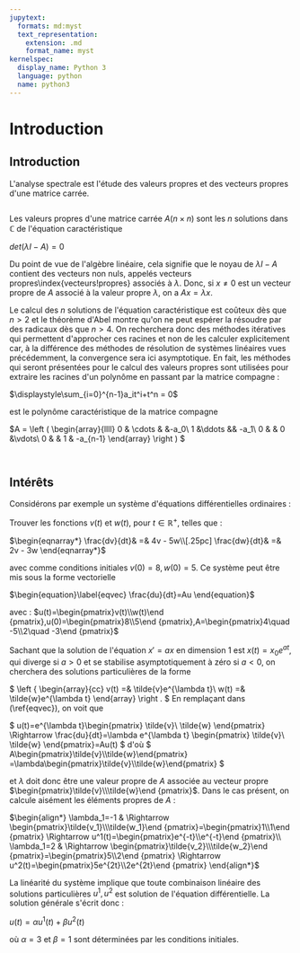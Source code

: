 ```yaml
---
jupytext:
  formats: md:myst
  text_representation:
    extension: .md
    format_name: myst
kernelspec:
  display_name: Python 3
  language: python
  name: python3
---
```

# Introduction

## Introduction
L'analyse spectrale est l'étude des valeurs propres et des vecteurs propres d'une matrice carrée. 

```{index} valeur propre
```
Les valeurs propres
d'une matrice carrée $A (n\times n)$ sont les $n$ solutions dans $\mathbb{C}$ de l'équation caractéristique

$det(\lambda I-A) = 0$

Du point de vue de l'algèbre linéaire, cela signifie que le noyau de $\lambda I-A$ contient des vecteurs non nuls, appelés vecteurs propres\index{vecteurs!propres} associés à $\lambda$.
Donc, si $x\neq 0$ est un vecteur propre  de $A$ associé à la valeur propre $\lambda$,
on a $Ax=\lambda x$.

Le calcul des $n$ solutions de l'équation caractéristique est coûteux dès que $n>2$ et le théorème d'Abel montre qu'on ne peut 
espérer la résoudre par des radicaux
dès que $n>4$. On recherchera donc des méthodes itératives qui permettent d'approcher ces racines et non de les calculer explicitement car, à la différence des méthodes de résolution de systèmes linéaires vues précédemment, la convergence sera ici asymptotique. En fait, les méthodes qui seront présentées pour le calcul des valeurs propres sont utilisées pour extraire les racines d'un polynôme en passant par la matrice compagne : 

$\displaystyle\sum_{i=0}^{n-1}a_it^i+t^n = 0$

est le polynôme caractéristique de la matrice compagne

$A =
\left (
\begin{array}{llll}
0 & \cdots &  &-a_0\\
1  &\ddots && -a_1\\
0 & & 0 &\vdots\\
0 & & 1 & -a_{n-1}
\end{array}
\right )
$
```{index} Matrice;compagne
```
```{index} Polynôme;caractéristique
```

## Intérêts

Considérons par exemple un système d'équations différentielles ordinaires : 

Trouver les fonctions $v(t)$ et $w(t)$, pour $t\in \mathbb{R}^+$, telles que :

$\begin{eqnarray*}
\frac{dv}{dt}& =& 4v - 5w\\[.25pc]
\frac{dw}{dt}& =& 2v - 3w
\end{eqnarray*}$

avec comme conditions initiales $v(0)=8,w(0)=5$.
Ce système peut être mis sous la forme vectorielle

$\begin{equation}\label{eqvec}
\frac{du}{dt}=Au
\end{equation}$

avec : 
$u(t)=\begin{pmatrix}v(t)\\w(t)\end {pmatrix},u(0)=\begin{pmatrix}8\\5\end {pmatrix},A=\begin{pmatrix}4\quad -5\\2\quad -3\end {pmatrix}$

Sachant que la solution de l'équation $x'=ax$ en dimension 1 est $x(t)=x_0e^{at}$, qui diverge si $a>0$ et se stabilise asymptotiquement à zéro si $a<0$, on cherchera des solutions particulières de la forme 

$
\left \{
\begin{array}{cc}
v(t) =& \tilde{v}e^{\lambda t}\\
w(t) =& \tilde{w}e^{\lambda t}
\end{array}
\right .
$ 
En remplaçant dans (\ref{eqvec}), on voit que 

$
u(t)=e^{\lambda t}\begin{pmatrix}
                            \tilde{v}\\ \tilde{w}
                  \end{pmatrix}
    \Rightarrow \frac{du}{dt}=\lambda e^{\lambda t}
                  \begin{pmatrix}
                             \tilde{v}\\ \tilde{w}
                  \end{pmatrix}=Au(t)
$
d'où 
$
A\begin{pmatrix}\tilde{v}\\\tilde{w}\end{pmatrix}
=\lambda\begin{pmatrix}\tilde{v}\\\tilde{w}\end{pmatrix}
$

et $\lambda$ doit donc être une valeur propre de $A$ associée au vecteur propre $\begin{pmatrix}\tilde{v}\\\tilde{w}\end {pmatrix}$. Dans le cas présent, on calcule aisément les éléments propres de $A$ :

$\begin{align*}
\lambda_1=-1 & \Rightarrow \begin{pmatrix}\tilde{v_1}\\\tilde{w_1}\end {pmatrix}=\begin{pmatrix}1\\1\end {pmatrix} \Rightarrow u^1(t)=\begin{pmatrix}e^{-t}\\e^{-t}\end {pmatrix}\\
\lambda_1=2 & \Rightarrow \begin{pmatrix}\tilde{v_2}\\\tilde{w_2}\end {pmatrix}=\begin{pmatrix}5\\2\end {pmatrix} \Rightarrow u^2(t)=\begin{pmatrix}5e^{2t}\\2e^{2t}\end {pmatrix}
\end{align*}$

La linéarité du système implique que toute combinaison linéaire des solutions particulières $u^1,u^2$ est solution de l'équation différentielle. La solution générale s'écrit donc :

$u(t)=\alpha u^1(t)+\beta u^2(t)$

où $\alpha=3$ et $\beta=1$ sont déterminées par les conditions initiales.
